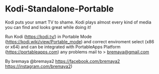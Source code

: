 # Kodi-Standalone-Portable
Kodi puts your smart TV to shame. Kodi plays almost every kind of media you can find and looks great while doing it!


Run Kodi (https://kodi.tv/) in Portable Mode (https://kodi.wiki/view/Portable_mode) and correct enviroment select (x86 or x64) and can be integrated with PortableApps Platform (https://portableapps.com) any problems mail to > bremaya@gmail.com


By bremaya
@bremaya2
https://facebook.com/bremaya2
https://instagram.com/bremaya2)

